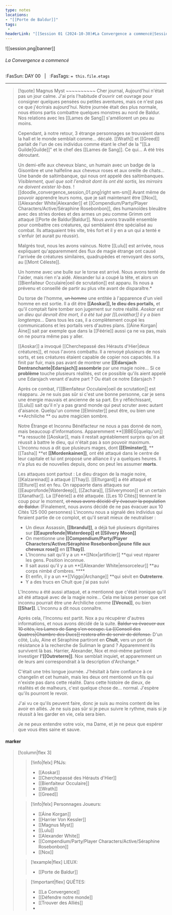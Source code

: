 ```yaml
---
type: notes
locations:
- "[[Porte de Baldur]]"
tags:
 - 
headerLink: "[[Session 01 (2024-10-30)#La Convergence a commencé|Session 01 (2024-10-30)]]"
---
```


![[session.png|banner]]
###### La Convergence a commencé
<span class="sub2">:FasSun: DAY 00 &nbsp; | &nbsp; :FasTags: `= this.file.etags`</span>
___

> [!quote] Magnus Myst ~~~~~~~~~~
> Cher journal,
> Aujourd'hui n'était pas un jour calme. J'ai pris l'habitude d'ouvrir cet ouvrage pour consigner quelques pensées ou petites aventures, mais ce n'est pas ce que j'écrirais aujourd'hui. Notre journée était des plus normale, nous étions partis combattre quelques monstres au nord de Baldur. Nos relations avec les [[Lames de Sang]] s'améliorent un peu au moins.
>
> Cependant, à notre retour, 3 étrange personnages se trouvaient dans la hall et le monde semblait comme... décalé. [[Wrath]] et [[Greed]] parlait de l'un de ces individus comme étant le chef de la "[[La Guilde|Guilde]]" et le chef des [[Lames de Sang]]. Ce qui... A été très déroutant.
>
> Un demi-elfe aux cheveux blanc, un humain avec un badge de la Gisombre et une halfeline aux cheveux roses et aux oreille de chats... Une bande de saltimbanque, qui nous ont appelé des saltimbanques. *Visiblement, quel que soit l'endroit dont ils ont été sortis, les mirroirs ne doivent exister là-bas.* 
![[doodle_convergence_session_01.png|right wm-sm]]
> Avant même de pouvoir apprendre leurs noms, que je sait maintenant être [[Nox]], [[Alexander White|Alexander]] et [[Compendium/Party/Player Characters/Active/Séraphine Rosebonbon]], des humanoïdes bleuâtre avec des stries dorées et des armes un peu comme Grimm ont attaqué [[Porte de Baldur|Baldur]]. Nous avons travaillé ensemble pour combattre ces créatures, qui semblaient être spécialisé au combat. Ils attaquaient très vite, très fort et il y en a un qui a tenté e s'enfuir (et aurait pu réussir). 
> 
> Malgrés tout, nous les avons vaincus. Notre [[Lulu]] est arrivée, nous expliquant qu'apparemment des flux de magie étrange  ont causé l'arrivée de créatures similaires, quadrupèdes et renvoyant des sorts, au [[Mont Céleste]]. 
> 
> Un homme avec une bulle sur le torse est arrivé. Nous avons tenté de l'aider, mais rien n'a aidé. Alexander lui a coupé la tête, et alors un [[Bienfaiteur Occulaire|oeil de scrutation]] est apparu. Ils nous a prévenu et conseillé de partir au plus vite avant de disparaître.*
> 
> Du torse de l'homme,  ~~un homme~~ une entitée à l'apparence d'un vieil homme en est sortie. Il a dit être **[[Aoskar]], le dieu des portails,** et qu'il comptait faire tomber son jugement sur notre réalité. *Aoskar est un dieu qui devrait être mort, il a été tué par [[Loviathar]] il y a bien longtemps...* Dans tous les cas, il a complètement coupé les communications et les portails vers d'autres plans. [[Áine Korgan|Àine]] sait par exemple que dans la [[Féérie]] aussi ça ne va pas, mais on ne pourra même pas y aller.
> 
> [[Aoskar]] a invoqué [[Cherchepassé des Hérauts d'Hier|deux créatures]], et nous l'avons combattu. Il a renvoyé plusieurs de nos sorts, et ses créatures étaient capable de copier nos capacités. Il a finit par fuir, mais pas avant de montrer une **[[Edarsjach Dentranchante|Edarsjach]] assombrie** par une magie noire... Si ce **problème** touche plusieurs réalités, est ce possible qu'ils aient appelé une Edarsjach venant d'autre part ? Ou était ce notre Edarsjach ?
> 
> Après ce combat, l'[[Bienfaiteur Occulaire|oeil de scrutation]] est réapparu. Je ne suis pas sûr si c'est une bonne personne, car je sens une énergie mauvais et ancienne de sa part. En y réfléchissant, [[Lulu]] sait qu'il n'y a pas grand monde qui peut scruter avec autant d'aisance. Quelqu'un comme [[Elminster]] peut être, ou bien une **Archiliche ** ou autre magicien sombre.
> 
> Notre Étrange et Inconnu Bénéfacteur ne nous a pas donné de nom, mais beaucoup d'informations. Apparemment **[[BBEG|quelqu'un]] **a ressucité [[Aoskar]], mais il restait agréablement surpris qu'on ait réussit à battre le dieu, qui n'était pas à son pouvoir maximum. L'Inconnu nous a dit que plusieurs mages, dont **[[Elminster]]**, **[[Tasha]] **et **[[Mordenkainen]]**, ont été attaqué dans le centre de leur capitale et lui ont proposé une alliance il y a quelques heures. Il n'a plus eu de nouvelles depuis, donc on peut les assumer **morts**.
> 
> Les attaques sont partout : Le dieu dragon de la magie noire, [[Kalzareinad]] a attaqué [[Thay]].  [[Elturgard]] a été attaqué et [[Elturel]] est en feu. On rappaorte dans attaques sur [[Eauprofonde|Waterdeep]], [[Zachara]], [[Silverymoon]] et un certain [[Xanathar]]. La [[Féérie]] a été attaquée. [[Les 10 Cités]] tiennent le coup pour le moment, ~~et nous avons décidé d'y évacuer la population de Baldur.~~ (Finalement, nous avons décidé de ne pas évacuer aux 10 Cités 125 000 personnes)
> L'inconnu nous a signalé des individus qui feraient partie de ce complot, et qu'il serait mieux de neutraliser :
> - Un dieux Assassin, **[[Ibrandul]]**, a déjà tué plusieurs dignitaires sur **[[Eauprofonde|Waterdeep]] et [[Silvery Moon]]**
> - On mentionne une **[[Compendium/Party/Player Characters/Active/Séraphine Rosebonbon|jeune fille aux cheveux rose]]** en **[[Thay]]**.
> - L'Inconnu sait qu'il y a un **[[Nox|artificier]] **qui veut réparer les gens. Position inconnue. 
> - Il sait aussi qu'il y a un **[[Alexander White|ensorceleur]] **au corps nimbé d'ombres. ****
> - Et enfin, il y a un **[[Viggo|Archange]] **qui sévit en **Outreterre**. 
> - Y a des trucs en Chult que j'ai pas suivi
> 
> L'Inconnu a été aussi attaqué, et a mentionné que c'était ironique qu'il ait été attaqué avec de la magie noire... Cela me laisse penser que cet inconnu pourrait être une Archiliche comme **[[Vecna]]**, ou bien **[[Shar]]**. L'Inconnu a dit nous connaître.
> 
> Après cela, l'Inconnu est partit. Nox a pu récupérer d'autres informations, et nous avons décidé de la suite. ~~Baldur va évacuer aux 10 cités, les Lames de Sang s'en occupe. La [[Conseil des Quatres|Chambre des Ducs]] restera afin de servir de défense.~~ D'un côté, Lulu, Aìne et Séraphine partiront en **Chult**, vers un port de résistance à la recherche de Suliman le grand ? Apparemment ils survivent là bas. Harrier, Alexander, Nox et moi-même partiront investiger **l'[[Outreterre]]**. Nox semblait inquiet, et apparemment un de leurs ami correspondrait à la description d'Archange.*
> 
> C'était une très longue journée. J'hésitait à faire confiance à ce changelin et cet humain, mais les deux ont mentionné un fils qui n'existe pas dans cette réalité. Dans cette histoire de dieux, de réalités et de malheurs, c'est quelque chose de... normal. J'espère qu'ils pourront le revoir.
> 
> J'ai vu ce qu'ils peuvent faire, donc je suis au moins content de les avoir en alliés. Je ne suis pas sûr si je peux suivre le rythme, mais si je réussit à les garder en vie, cela sera bien. 
> 
> Je ne peux entendre votre voix, ma Dame, et je ne peux que espérer que vous êtes saine et sauve.



#### marker
> [!column|flex 3]
>> [!info|felx] PNJs:
>> - [[Aoskar]] 
>> - [[Cherchepassé des Hérauts d'Hier]]
>> - [[Bienfaiteur Occulaire]]
>> - [[Wrath]]
>> - [[Greed]]
>
>> [!info|felx] Personnages Joueurs:
>> - [[Áine Korgan]]
>> - [[Harrier Von Kessler]]
>> - [[Magnus Myst]]
>> - [[Lulu]]
>> - [[Alexander White]]
>> - [[Compendium/Party/Player Characters/Active/Séraphine Rosebonbon]]
>> - [[Nox]]
>
>> [!example|flex] LIEUX:
>> - [[Porte de Baldur]]
>
>> [!important|flex] QUÊTES:
>> - [[La Convergence]]
>> - [[Défendre notre monde]]
>> - [[Trouver des Alliés]]
>> - 

